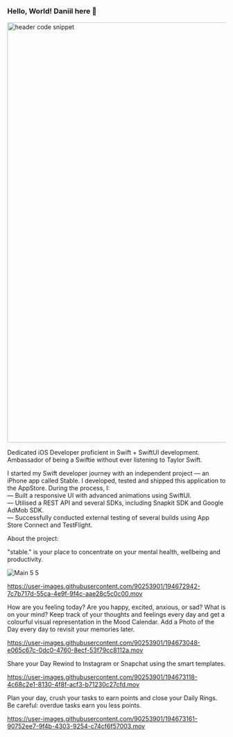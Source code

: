 ### Hello, World! Daniil here 👋
<img width="967" alt="header code snippet" src="https://user-images.githubusercontent.com/90253901/194671328-0c0af353-e936-430a-afec-f9b3e4d37496.png">

Dedicated iOS Developer proficient in Swift + SwiftUI development. Ambassador of being a Swiftie without ever listening to Taylor Swift. 

I started my Swift developer journey with an independent project — an iPhone app called Stable. I developed, tested and shipped this application to the AppStore. During the process, I:
<br />— Built a responsive UI with advanced animations using SwiftUI.
<br />— Utilised a REST API and several SDKs, including Snapkit SDK and Google AdMob SDK.
<br />— Successfully conducted external testing of several builds using App Store Connect and TestFlight.


About the project:

"stable." is your place to concentrate on your mental health, wellbeing and productivity. 

![Main 5 5](https://user-images.githubusercontent.com/90253901/194671760-2a48ef82-c83f-40bb-8b84-e50b090bc412.png)

https://user-images.githubusercontent.com/90253901/194672942-7c7b717d-55ca-4e9f-9f4c-aae28c5c0c00.mov

How are you feeling today? Are you happy, excited, anxious, or sad? What is on your mind? Keep track of your thoughts and feelings every day and get a colourful visual representation in the Mood Calendar. Add a Photo of the Day every day to revisit your memories later.

https://user-images.githubusercontent.com/90253901/194673048-e065c67c-0dc0-4760-8ecf-53f79cc8112a.mov

Share your Day Rewind to Instagram or Snapchat using the smart templates. 

https://user-images.githubusercontent.com/90253901/194673118-4c68c2e1-8130-4f8f-acf3-b71230c27cfd.mov

Plan your day, crush your tasks to earn points and close your Daily Rings. Be careful: overdue tasks earn you less points.

https://user-images.githubusercontent.com/90253901/194673161-90752ee7-9f4b-4303-9254-c74cf6f57003.mov


